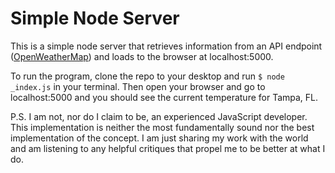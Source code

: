 # Simple Node Server

This is a simple node server that retrieves information from an API endpoint ([OpenWeatherMap](http://openweathermap.org)) and loads to the browser at localhost:5000.

To run the program, clone the repo to your desktop and run `$ node _index.js` in your terminal. Then open your browser and go to localhost:5000 and you should see the current temperature for Tampa, FL.

P.S. I am not, nor do I claim to be, an experienced JavaScript developer. This implementation is neither the most fundamentally sound nor the best implementation of the concept. I am just sharing my work with the world and am listening to any helpful critiques that propel me to be better at what I do.  
